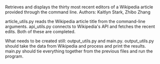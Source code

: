 Retrieves and displays the thirty most recent editors of a Wikipedia article provided through the command line.
Authors: Kaitlyn Stark, Zhibo Zhang

article_utils.py reads the Wikipedia article title from the command-line arguments. api_utils.py connects to Wikipedia's API and fetches the recent edits. Both of these are completed. 

What needs to be created still: output_utils.py and main.py. output_utils.py should take the data from Wikipedia and process and print the results. main.py should tie everything together from the previous files and run the program.
